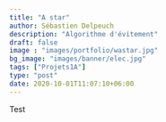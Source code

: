 ```yaml
---
title: "A star"
author: Sébastien Delpeuch 
description: "Algorithme d'évitement"
draft: false
image : "images/portfolio/wastar.jpg"
bg_image: "images/banner/elec.jpg"
tags: ["Projets1A"]
type: "post"
date: 2020-10-01T11:07:10+06:00
---
```


Test
